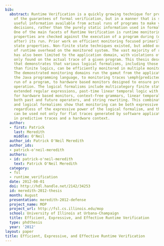 ```yaml
---
bib:
  abstract: Runtime Verification is a quickly growing technique for providing many
    of the guarantees of formal verification, but in a manner that is scalable. It
    useful information available from actual runs of programs to make verification
    decisions, rather than the purely static information used in formal verification.
    One of the main facets of Runtime Verification is runtime monitoring, where safety
    properties are checked against the execution of a program during (or in some cases
    after) its run. Prior work on efficient monitoring focused primarily on finite
    state properties. Non-finite state techniques existed, but added orders of magnitude
    of runtime overhead on the monitored system. The vast majority of runtime monitoring
    has also been limited to the application domain, with violations of safety properties
    only found on the actual trace of a given program. This thesis describes research
    that demonstrates that various logical formalisms, including those more powerful
    than finite logics, can be efficiently monitored in multiple monitoring domains.
    The demonstrated monitoring domains run the gamut from the application level with
    the Java programming language, to monitoring traces \emph{predicted} from a given
    run of a program, to hardware based monitors designed to ensure proper peripheral
    operation. The logical formalisms include multicategory finite state machines,
    extended regular expressions, past-time linear temporal logic with optimization
    for hardware based monitors, context-free grammars, linear temporal logic with
    both past and future operators, and string rewriting. This combination of domains
    and logical formalisms show that monitoring can be both expressive and efficient,
    regardless of the expressive power of the logical formalism, and that monitoring
    can be used not only for flat traces generated by software applications, but also
    in predictive traces and a hardware context.
  author:
  - first: Patrick
    last: Meredith
    middle: O'Neil
  author_id: Patrick O'Neil Meredith
  author_ids:
  - patrick-o'neil-meredith
  authors:
  - id: patrick-o'neil-meredith
    text: Patrick O'Neil Meredith
  category:
  - fsl
  - runtime_verification
  date: 2012-08-01
  doi: http://hdl.handle.net/2142/34253
  id: meredith-2012-thesis
  month: August
  presentation: meredith-2012-defense
  project_name: MOP
  project_url: http://fsl.cs.illinois.edu/mop
  school: University of Illinois at Urbana-Champaign
  title: Efficient, Expressive, and Effective Runtime Verification
  type: phdthesis
  year: '2012'
layout: paper
title: Efficient, Expressive, and Effective Runtime Verification
---
```

